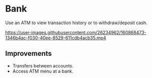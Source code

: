 # Bank
Use an ATM to view transaction history or to withdraw/deposit cash.

https://user-images.githubusercontent.com/26234962/160868473-1346b4ac-f030-40ee-8529-611cdb4acb35.mp4

## Improvements

- Transfers between accounts.
- Access ATM menu at a bank.
